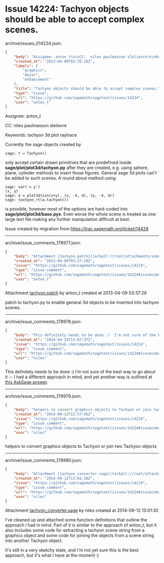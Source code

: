 # Issue 14224: Tachyon objects should be able to accept complex scenes.

archive/issues_014224.json:
```json
{
    "body": "Assignee: anton_t\n\nCC:  niles paulmasson slelievre\n\nKeywords: tachyon 3d plot raytrace\n\nCurrently the sage objects created by \n\n```\nsage: t = Tachyon() \n```\n\nonly accept certain drawn primitives that are predefined inside **sage/plot/plot3d/tachyon.py** after they are created, e.g. using sphere, plane, cylinder methods to insert those figures. General sage 3d plots can't be added to such scenes. A round about method using \n\n```\nsage: var('x y')\n(x, y)\nsage: a = plot3d(sin(x+y), (x, -4, 4), (y, -4, 4))\nsage: tachyon_rt(a.tachyon())\n```\n\n\nis possible, however most of the options are hard-coded into **sage/plot/plot3d/base.pyx**. Even worse the whole scene is treated as one large text file making any further manipulation difficult at best.\n\nIssue created by migration from https://trac.sagemath.org/ticket/14428\n\n",
    "created_at": "2013-04-09T03:35:28Z",
    "labels": [
        "graphics",
        "major",
        "enhancement"
    ],
    "title": "Tachyon objects should be able to accept complex scenes.",
    "type": "issue",
    "url": "https://github.com/sagemath/sagetest/issues/14224",
    "user": "anton_t"
}
```
Assignee: anton_t

CC:  niles paulmasson slelievre

Keywords: tachyon 3d plot raytrace

Currently the sage objects created by 

```
sage: t = Tachyon() 
```

only accept certain drawn primitives that are predefined inside **sage/plot/plot3d/tachyon.py** after they are created, e.g. using sphere, plane, cylinder methods to insert those figures. General sage 3d plots can't be added to such scenes. A round about method using 

```
sage: var('x y')
(x, y)
sage: a = plot3d(sin(x+y), (x, -4, 4), (y, -4, 4))
sage: tachyon_rt(a.tachyon())
```


is possible, however most of the options are hard-coded into **sage/plot/plot3d/base.pyx**. Even worse the whole scene is treated as one large text file making any further manipulation difficult at best.

Issue created by migration from https://trac.sagemath.org/ticket/14428





---

archive/issue_comments_178977.json:
```json
{
    "body": "Attachment [tachyon.patch](tarball://root/attachments/some-uuid/ticket14428/tachyon.patch) by anton_t created at 2013-04-09 03:37:29\n\npatch to tachyon.py to enable general 3d objects to be inserted into tachyon scenes.",
    "created_at": "2013-04-09T03:37:29Z",
    "issue": "https://github.com/sagemath/sagetest/issues/14224",
    "type": "issue_comment",
    "url": "https://github.com/sagemath/sagetest/issues/14224#issuecomment-178977",
    "user": "anton_t"
}
```

Attachment [tachyon.patch](tarball://root/attachments/some-uuid/ticket14428/tachyon.patch) by anton_t created at 2013-04-09 03:37:29

patch to tachyon.py to enable general 3d objects to be inserted into tachyon scenes.



---

archive/issue_comments_178978.json:
```json
{
    "body": "This definitely needs to be done :)  I'm not sure of the best way to go about it -- I had a different approach in mind, and yet another way is outlined at [this AskSage answer](http://ask.sagemath.org/question/20/the-tachyon-object-used-for-rendering-plots?answer=4703#4703).",
    "created_at": "2014-04-24T13:07:37Z",
    "issue": "https://github.com/sagemath/sagetest/issues/14224",
    "type": "issue_comment",
    "url": "https://github.com/sagemath/sagetest/issues/14224#issuecomment-178978",
    "user": "niles"
}
```

This definitely needs to be done :)  I'm not sure of the best way to go about it -- I had a different approach in mind, and yet another way is outlined at [this AskSage answer](http://ask.sagemath.org/question/20/the-tachyon-object-used-for-rendering-plots?answer=4703#4703).



---

archive/issue_comments_178979.json:
```json
{
    "body": "helpers to convert graphics objects to Tachyon or join two Tachyon objects",
    "created_at": "2014-09-12T12:57:45Z",
    "issue": "https://github.com/sagemath/sagetest/issues/14224",
    "type": "issue_comment",
    "url": "https://github.com/sagemath/sagetest/issues/14224#issuecomment-178979",
    "user": "niles"
}
```

helpers to convert graphics objects to Tachyon or join two Tachyon objects



---

archive/issue_comments_178980.json:
```json
{
    "body": "Attachment [tachyon_converter.sage](tarball://root/attachments/some-uuid/ticket14428/tachyon_converter.sage) by niles created at 2014-09-12 13:01:30\n\nI've cleaned up and attached some function definitions that outline the approach I had in mind.  Part of it is similar to the approach of anton_t, but it also includes some code for extracting a tachyon scene string from a graphics object and some code for joining the objects from a scene string into another Tachyon object.\n\nIt's still in a very sketchy state, and I'm not yet sure this is the best approach, but it's what I have at the moment :)",
    "created_at": "2014-09-12T13:01:30Z",
    "issue": "https://github.com/sagemath/sagetest/issues/14224",
    "type": "issue_comment",
    "url": "https://github.com/sagemath/sagetest/issues/14224#issuecomment-178980",
    "user": "niles"
}
```

Attachment [tachyon_converter.sage](tarball://root/attachments/some-uuid/ticket14428/tachyon_converter.sage) by niles created at 2014-09-12 13:01:30

I've cleaned up and attached some function definitions that outline the approach I had in mind.  Part of it is similar to the approach of anton_t, but it also includes some code for extracting a tachyon scene string from a graphics object and some code for joining the objects from a scene string into another Tachyon object.

It's still in a very sketchy state, and I'm not yet sure this is the best approach, but it's what I have at the moment :)

